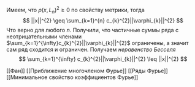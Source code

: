 Имеем, что $\rho(x, L_{n})^{2} \geq 0$ по свойству метрики, тогда
$$
||x||^{2} \geq \sum_{k=1}^{n} c_{k}^{2}||\varphi_{k}||^{2}
$$
Что верно для любого $n$. Получили, что частичные суммы ряда с неотрицательными членами $\sum_{k=1}^{\infty}c_{k}^{2}||\varphi_{k}||^{2}$ ограничены, а значит сам ряд сходится и ограничен.
Получаем *неравенство Бесселя*
$$
\sum_{k=1}^{\infty} c_{k}^{2}||\varphi_{k}||^{2} \leq ||x||^{2}
$$

[[Фан]] [[Приближение многочленом Фурье]] [[Ряды Фурье]] [[Минимальное свойство коэффициентов Фурье]]
